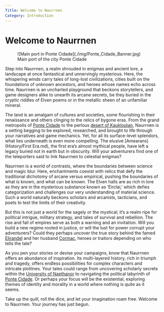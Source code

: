 ```yaml
---
Title: Welcome to Naurrnen
Category: Introduction
---
```


# Welcome to Naurrnen

<figure class="pic-banner">
![Main port in Ponte Cidade](./img/Ponte_Cidade_Banner.jpg)
<figcaption>Main port of the city Ponte Cidade</figcaption>
</figure>

Step into Naurrnen, a realm shrouded in enigmas and ancient lore, a landscape at once fantastical and unnervingly mysterious. Here, the whispering winds carry tales of long-lost civilizations, cities built on the foundations of unknown ancestors, and heroes whose names echo across time. Naurrnen is an uncharted playground that beckons storytellers, and game designers alike to unearth its arcane secrets, be they buried in the cryptic riddles of Elven poems or in the metallic sheen of an unfamiliar mineral.

The land is an amalgam of cultures and societies, some flourishing in their renaissance and others clinging to the relics of bygone eras. From the grand metropolis of [Ponte Cidade](Places/ponte-cidade.md) to the perlous [desert of Kaukloutan](Places/kaukloutan-desert.md), Naurrnen is a setting begging to be explored, researched, and brought to life through your narratives and game mechanics. Yet, for all its surface-level splendors, what lies underneath is even more compelling. The elusive [Amearans](History/First Era.md), the first era&rsquo;s almost mythical people, have left a legacy buried not in earth but in obscurity. Will your adventurers find one of the teleporters said to link Naurrnen to celestial enigmas?

Naurrnen is a world of contrasts, where the boundaries between science and magic blur. Here, enchantments coexist with relics that defy the traditional dichotomy of arcane versus empirical, pushing the boundaries of what is known, and what can be known. The Elven halls are as rich in lore as they are in the mysterious substance known as &rsquo;Eirclai,&rsquo; which defies categorization and challenges our very understanding of material science. Such a world naturally beckons scholars and arcanists, tacticians, and poets to test the limits of their creativity.

But this is not just a world for the sagely or the mystical; it&rsquo;s a realm ripe for political intrigue, military strategy, and tales of survival and rebellion. The rise and fall of empires serve as both a warning and an invitation. Will you build a new regime rooted in justice, or will the lust for power corrupt your adventurers? Could they perhaps uncover the true story behind the famed [Elirandel](Characters/legend-of-naethanor.md) and her husband [Cormac](Characters/legend-of-naethanor.md), heroes or traitors depending on who tells the tale?

As you pen your stories or devise your campaigns, know that Naurrnen offers an abundance of inspiration. Its multi-layered history, rich in triumph and tragedy, offers endless possibilities for complex characters and intricate plotlines. Your tales could range from uncovering scholarly secrets within the [University of Naethanor](Places/university-of-naethanor.md) to navigating the political labyrinth of [Ponte Cidade](Places/ponte-cidade.md). Or perhaps your focus will be the existential, exploring themes of identity and morality in a world where nothing is quite as it seems.

Take up the quill, roll the dice, and let your imagination roam free. Welcome to Naurrnen. Your journey has just begun.

